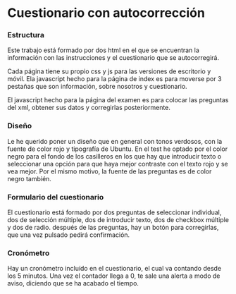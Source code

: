 # Cuestionario con autocorrección

### Estructura

Este trabajo está formado por dos html en el que se encuentran la información con las instrucciones y el cuestionario que se autocorregirá.

Cada página tiene su propio css y js para las versiones de escritorio y móvil. Ela javascript hecho para la página de index es para moverse por 3 pestañas que son información, sobre nosotros y cuestionario.

El javascript hecho para la página del examen es para colocar las preguntas del xml, obtener sus datos y corregirlas posteriormente.

### Diseño

Le he querido poner un diseño que en general con tonos verdosos, con la fuente de color rojo y tipografía de Ubuntu. En el test he optado por el color negro para el fondo de los casilleros en los que hay que introducir texto o seleccionar una opción para que haya mejor contraste con el texto rojo y se vea mejor. Por el mismo motivo, la fuente de las preguntas es de color negro también.

### Formulario del cuestionario

El cuestionario está formado por dos preguntas de seleccionar individual, dos de selección múltiple, dos de introducir texto, dos de checkbox múltiple y dos de radio. después de las preguntas, hay un botón para corregirlas, que una vez pulsado pedirá confirmación.



### Cronómetro

Hay un cronómetro incluído en el cuestionario, el cual va contando desde los 5 minutos. Una vez el contador llega a 0, te sale una alerta a modo de aviso, diciendo que se ha acabado el tiempo.


